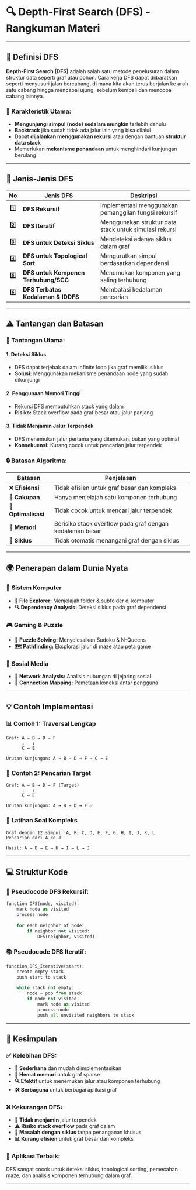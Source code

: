 # 🔍 Depth-First Search (DFS) - Rangkuman Materi

---

## 📖 Definisi DFS

**Depth-First Search (DFS)** adalah salah satu metode penelusuran dalam struktur data seperti graf atau pohon. Cara kerja DFS dapat diibaratkan seperti menyusuri jalan bercabang, di mana kita akan terus berjalan ke arah satu cabang hingga mencapai ujung, sebelum kembali dan mencoba cabang lainnya.

### 🎯 Karakteristik Utama:
- **Mengunjungi simpul (node) sedalam mungkin** terlebih dahulu
- **Backtrack** jika sudah tidak ada jalur lain yang bisa dilalui
- Dapat **dijalankan menggunakan rekursi** atau dengan bantuan **struktur data stack**
- Memerlukan **mekanisme penandaan** untuk menghindari kunjungan berulang

---

## 🔧 Jenis-Jenis DFS

| No | Jenis DFS | Deskripsi |
|:--:|-----------|-----------|
| 1️⃣ | **DFS Rekursif** | Implementasi menggunakan pemanggilan fungsi rekursif |
| 2️⃣ | **DFS Iteratif** | Menggunakan struktur data stack untuk simulasi rekursi |
| 3️⃣ | **DFS untuk Deteksi Siklus** | Mendeteksi adanya siklus dalam graf |
| 4️⃣ | **DFS untuk Topological Sort** | Mengurutkan simpul berdasarkan dependensi |
| 5️⃣ | **DFS untuk Komponen Terhubung/SCC** | Menemukan komponen yang saling terhubung |
| 6️⃣ | **DFS Terbatas Kedalaman & IDDFS** | Membatasi kedalaman pencarian |

---

## ⚠️ Tantangan dan Batasan

### 🚨 Tantangan Utama:

#### 1. **Deteksi Siklus**
- DFS dapat terjebak dalam infinite loop jika graf memiliki siklus
- **Solusi:** Menggunakan mekanisme penandaan node yang sudah dikunjungi

#### 2. **Penggunaan Memori Tinggi**
- Rekursi DFS membutuhkan stack yang dalam
- **Risiko:** Stack overflow pada graf besar atau jalur panjang

#### 3. **Tidak Menjamin Jalur Terpendek**
- DFS menemukan jalur pertama yang ditemukan, bukan yang optimal
- **Konsekuensi:** Kurang cocok untuk pencarian jalur terpendek

### 🔒 Batasan Algoritma:

| Batasan | Penjelasan |
|---------|------------|
| ❌ **Efisiensi** | Tidak efisien untuk graf besar dan kompleks |
| 🔗 **Cakupan** | Hanya menjelajah satu komponen terhubung |
| 🎯 **Optimalisasi** | Tidak cocok untuk mencari jalur terpendek |
| 💾 **Memori** | Berisiko stack overflow pada graf dengan kedalaman besar |
| 🔄 **Siklus** | Tidak otomatis menangani graf dengan siklus |

---

## 🌍 Penerapan dalam Dunia Nyata

### 🏢 **Sistem Komputer**
- **📁 File Explorer:** Menjelajah folder & subfolder di komputer
- **🔍 Dependency Analysis:** Deteksi siklus pada graf dependensi

### 🎮 **Gaming & Puzzle**
- **🧩 Puzzle Solving:** Menyelesaikan Sudoku & N-Queens
- **🗺️ Pathfinding:** Eksplorasi jalur di maze atau peta game

### 📱 **Sosial Media**
- **👥 Network Analysis:** Analisis hubungan di jejaring sosial
- **🔗 Connection Mapping:** Pemetaan koneksi antar pengguna

---

## 💡 Contoh Implementasi

### 📊 **Contoh 1: Traversal Lengkap**
```
Graf: A → B → D → F
      ↓   ↓
      C → E

Urutan kunjungan: A → B → D → F → C → E
```

### 🎯 **Contoh 2: Pencarian Target**
```
Graf: A → B → D → F (Target)
      ↓   ↓
      C → E

Urutan kunjungan: A → B → D → F ✅
```

### 🧮 **Latihan Soal Kompleks**
```
Graf dengan 12 simpul: A, B, C, D, E, F, G, H, I, J, K, L
Pencarian dari A ke J

Hasil: A → B → E → H → I → L → J
```

---

## 💻 Struktur Kode

### 🔄 **Pseudocode DFS Rekursif:**
```python
function DFS(node, visited):
    mark node as visited
    process node
    
    for each neighbor of node:
        if neighbor not visited:
            DFS(neighbor, visited)
```

### 📚 **Pseudocode DFS Iteratif:**
```python
function DFS_Iterative(start):
    create empty stack
    push start to stack
    
    while stack not empty:
        node = pop from stack
        if node not visited:
            mark node as visited
            process node
            push all unvisited neighbors to stack
```

---

## 📝 Kesimpulan

### ✅ **Kelebihan DFS:**
- **🚀 Sederhana** dan mudah diimplementasikan
- **💾 Hemat memori** untuk graf sparse
- **🔍 Efektif** untuk menemukan jalur atau komponen terhubung
- **🛠️ Serbaguna** untuk berbagai aplikasi graf

### ❌ **Kekurangan DFS:**
- **🚫 Tidak menjamin** jalur terpendek
- **⚠️ Risiko stack overflow** pada graf dalam
- **🔄 Masalah dengan siklus** tanpa penanganan khusus
- **📊 Kurang efisien** untuk graf besar dan kompleks

### 🎯 **Aplikasi Terbaik:**
DFS sangat cocok untuk deteksi siklus, topological sorting, pemecahan maze, dan analisis komponen terhubung dalam graf.

---

